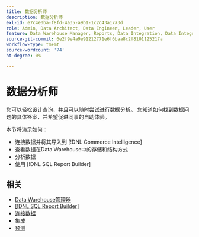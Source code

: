 ```yaml
---
title: 数据分析师
description: 数据分析师
exl-id: e7c4e0ba-f8fd-4a35-a9b1-1c2c43a1773d
role: Admin, Data Architect, Data Engineer, Leader, User
feature: Data Warehouse Manager, Reports, Data Integration, Data Integration
source-git-commit: 6e2f9e4a9e91212771e6f6baa8c2f8101125217a
workflow-type: tm+mt
source-wordcount: '74'
ht-degree: 0%

---
```


# 数据分析师

您可以轻松设计查询，并且可以随时尝试进行数据分析。 您知道如何找到数据问题的具体答案，并希望促进同事的自助体验。

本节将演示如何：
* 连接数据并将其导入到 [!DNL Commerce Intelligence]
* 查看数据在Data Warehouse中的存储和结构方式
* 分析数据
* 使用 [!DNL SQL Report Builder]

## 相关

* [Data Warehouse管理器](../mbi/data-analyst/data-warehouse-mgr/tour-dwm.md)
* [[!DNL SQL Report Builder]](data-analyst/dev-reports/sql-rpt-bldr.md)
* [连接数据](../mbi/data-analyst/importing-data/connecting-data/connecting-data.md)
* [集成](../mbi/data-analyst/importing-data/integrations/magento.md)
* [预测](../mbi/data-analyst/analysis/forecasting.md)
